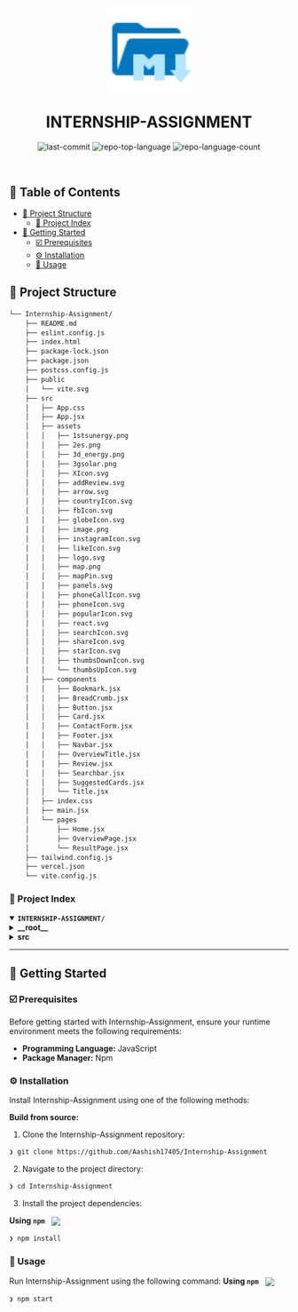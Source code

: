<p align="center">
    <img src="https://raw.githubusercontent.com/PKief/vscode-material-icon-theme/ec559a9f6bfd399b82bb44393651661b08aaf7ba/icons/folder-markdown-open.svg" align="center" width="30%">
</p>
<p align="center"><h1 align="center">INTERNSHIP-ASSIGNMENT</h1></p>
<p align="center">
	<em></em>
</p>
<p align="center">
	<img src="https://img.shields.io/github/last-commit/Aashish17405/Internship-Assignment?style=default&logo=git&logoColor=white&color=0080ff" alt="last-commit">
	<img src="https://img.shields.io/github/languages/top/Aashish17405/Internship-Assignment?style=default&color=0080ff" alt="repo-top-language">
	<img src="https://img.shields.io/github/languages/count/Aashish17405/Internship-Assignment?style=default&color=0080ff" alt="repo-language-count">
</p>
<p align="center"><!-- default option, no dependency badges. -->
</p>
<p align="center">
	<!-- default option, no dependency badges. -->
</p>
<br>

## 🔗 Table of Contents

- [📁 Project Structure](#project-structure)
  - [📂 Project Index](#project-index)
- [🚀 Getting Started](#getting-started)
  - [☑️ Prerequisites](#prerequisites)
  - [⚙️ Installation](#installation)
  - [🤖 Usage](#🤖-usage)


## 📁 Project Structure

```sh
└── Internship-Assignment/
    ├── README.md
    ├── eslint.config.js
    ├── index.html
    ├── package-lock.json
    ├── package.json
    ├── postcss.config.js
    ├── public
    │   └── vite.svg
    ├── src
    │   ├── App.css
    │   ├── App.jsx
    │   ├── assets
    │   │   ├── 1stsunergy.png
    │   │   ├── 2es.png
    │   │   ├── 3d_energy.png
    │   │   ├── 3gsolar.png
    │   │   ├── XIcon.svg
    │   │   ├── addReview.svg
    │   │   ├── arrow.svg
    │   │   ├── countryIcon.svg
    │   │   ├── fbIcon.svg
    │   │   ├── globeIcon.svg
    │   │   ├── image.png
    │   │   ├── instagramIcon.svg
    │   │   ├── likeIcon.svg
    │   │   ├── logo.svg
    │   │   ├── map.png
    │   │   ├── mapPin.svg
    │   │   ├── panels.svg
    │   │   ├── phoneCallIcon.svg
    │   │   ├── phoneIcon.svg
    │   │   ├── popularIcon.svg
    │   │   ├── react.svg
    │   │   ├── searchIcon.svg
    │   │   ├── shareIcon.svg
    │   │   ├── starIcon.svg
    │   │   ├── thumbsDownIcon.svg
    │   │   └── thumbsUpIcon.svg
    │   ├── components
    │   │   ├── Bookmark.jsx
    │   │   ├── BreadCrumb.jsx
    │   │   ├── Button.jsx
    │   │   ├── Card.jsx
    │   │   ├── ContactForm.jsx
    │   │   ├── Footer.jsx
    │   │   ├── Navbar.jsx
    │   │   ├── OverviewTitle.jsx
    │   │   ├── Review.jsx
    │   │   ├── Searchbar.jsx
    │   │   ├── SuggestedCards.jsx
    │   │   └── Title.jsx
    │   ├── index.css
    │   ├── main.jsx
    │   └── pages
    │       ├── Home.jsx
    │       ├── OverviewPage.jsx
    │       └── ResultPage.jsx
    ├── tailwind.config.js
    ├── vercel.json
    └── vite.config.js
```


### 📂 Project Index
<details open>
	<summary><b><code>INTERNSHIP-ASSIGNMENT/</code></b></summary>
	<details> <!-- __root__ Submodule -->
		<summary><b>__root__</b></summary>
		<blockquote>
			<table>
			<tr>
				<td><b><a href='https://github.com/Aashish17405/Internship-Assignment/blob/master/postcss.config.js'>postcss.config.js</a></b></td>
				<td></td>
			</tr>
			<tr>
				<td><b><a href='https://github.com/Aashish17405/Internship-Assignment/blob/master/package-lock.json'>package-lock.json</a></b></td>
				<td></td>
			</tr>
			<tr>
				<td><b><a href='https://github.com/Aashish17405/Internship-Assignment/blob/master/vercel.json'>vercel.json</a></b></td>
				<td></td>
			</tr>
			<tr>
				<td><b><a href='https://github.com/Aashish17405/Internship-Assignment/blob/master/tailwind.config.js'>tailwind.config.js</a></b></td>
				<td></td>
			</tr>
			<tr>
				<td><b><a href='https://github.com/Aashish17405/Internship-Assignment/blob/master/vite.config.js'>vite.config.js</a></b></td>
				<td></td>
			</tr>
			<tr>
				<td><b><a href='https://github.com/Aashish17405/Internship-Assignment/blob/master/package.json'>package.json</a></b></td>
				<td></td>
			</tr>
			<tr>
				<td><b><a href='https://github.com/Aashish17405/Internship-Assignment/blob/master/index.html'>index.html</a></b></td>
				<td></td>
			</tr>
			<tr>
				<td><b><a href='https://github.com/Aashish17405/Internship-Assignment/blob/master/eslint.config.js'>eslint.config.js</a></b></td>
				<td></td>
			</tr>
			</table>
		</blockquote>
	</details>
	<details> <!-- src Submodule -->
		<summary><b>src</b></summary>
		<blockquote>
			<table>
			<tr>
				<td><b><a href='https://github.com/Aashish17405/Internship-Assignment/blob/master/src/index.css'>index.css</a></b></td>
				<td></td>
			</tr>
			<tr>
				<td><b><a href='https://github.com/Aashish17405/Internship-Assignment/blob/master/src/App.css'>App.css</a></b></td>
				<td></td>
			</tr>
			<tr>
				<td><b><a href='https://github.com/Aashish17405/Internship-Assignment/blob/master/src/App.jsx'>App.jsx</a></b></td>
				<td></td>
			</tr>
			<tr>
				<td><b><a href='https://github.com/Aashish17405/Internship-Assignment/blob/master/src/main.jsx'>main.jsx</a></b></td>
				<td></td>
			</tr>
			</table>
			<details>
				<summary><b>components</b></summary>
				<blockquote>
					<table>
					<tr>
						<td><b><a href='https://github.com/Aashish17405/Internship-Assignment/blob/master/src/components/Navbar.jsx'>Navbar.jsx</a></b></td>
						<td></td>
					</tr>
					<tr>
						<td><b><a href='https://github.com/Aashish17405/Internship-Assignment/blob/master/src/components/Bookmark.jsx'>Bookmark.jsx</a></b></td>
						<td></td>
					</tr>
					<tr>
						<td><b><a href='https://github.com/Aashish17405/Internship-Assignment/blob/master/src/components/Searchbar.jsx'>Searchbar.jsx</a></b></td>
						<td></td>
					</tr>
					<tr>
						<td><b><a href='https://github.com/Aashish17405/Internship-Assignment/blob/master/src/components/Button.jsx'>Button.jsx</a></b></td>
						<td></td>
					</tr>
					<tr>
						<td><b><a href='https://github.com/Aashish17405/Internship-Assignment/blob/master/src/components/Review.jsx'>Review.jsx</a></b></td>
						<td></td>
					</tr>
					<tr>
						<td><b><a href='https://github.com/Aashish17405/Internship-Assignment/blob/master/src/components/BreadCrumb.jsx'>BreadCrumb.jsx</a></b></td>
						<td></td>
					</tr>
					<tr>
						<td><b><a href='https://github.com/Aashish17405/Internship-Assignment/blob/master/src/components/Footer.jsx'>Footer.jsx</a></b></td>
						<td></td>
					</tr>
					<tr>
						<td><b><a href='https://github.com/Aashish17405/Internship-Assignment/blob/master/src/components/ContactForm.jsx'>ContactForm.jsx</a></b></td>
						<td></td>
					</tr>
					<tr>
						<td><b><a href='https://github.com/Aashish17405/Internship-Assignment/blob/master/src/components/Title.jsx'>Title.jsx</a></b></td>
						<td></td>
					</tr>
					<tr>
						<td><b><a href='https://github.com/Aashish17405/Internship-Assignment/blob/master/src/components/SuggestedCards.jsx'>SuggestedCards.jsx</a></b></td>
						<td></td>
					</tr>
					<tr>
						<td><b><a href='https://github.com/Aashish17405/Internship-Assignment/blob/master/src/components/OverviewTitle.jsx'>OverviewTitle.jsx</a></b></td>
						<td></td>
					</tr>
					<tr>
						<td><b><a href='https://github.com/Aashish17405/Internship-Assignment/blob/master/src/components/Card.jsx'>Card.jsx</a></b></td>
						<td></td>
					</tr>
					</table>
				</blockquote>
			</details>
			<details>
				<summary><b>pages</b></summary>
				<blockquote>
					<table>
					<tr>
						<td><b><a href='https://github.com/Aashish17405/Internship-Assignment/blob/master/src/pages/OverviewPage.jsx'>OverviewPage.jsx</a></b></td>
						<td></td>
					</tr>
					<tr>
						<td><b><a href='https://github.com/Aashish17405/Internship-Assignment/blob/master/src/pages/ResultPage.jsx'>ResultPage.jsx</a></b></td>
						<td></td>
					</tr>
					<tr>
						<td><b><a href='https://github.com/Aashish17405/Internship-Assignment/blob/master/src/pages/Home.jsx'>Home.jsx</a></b></td>
						<td></td>
					</tr>
					</table>
				</blockquote>
			</details>
		</blockquote>
	</details>
</details>

---
## 🚀 Getting Started

### ☑️ Prerequisites

Before getting started with Internship-Assignment, ensure your runtime environment meets the following requirements:

- **Programming Language:** JavaScript
- **Package Manager:** Npm


### ⚙️ Installation

Install Internship-Assignment using one of the following methods:

**Build from source:**

1. Clone the Internship-Assignment repository:
```sh
❯ git clone https://github.com/Aashish17405/Internship-Assignment
```

2. Navigate to the project directory:
```sh
❯ cd Internship-Assignment
```

3. Install the project dependencies:


**Using `npm`** &nbsp; [<img align="center" src="https://img.shields.io/badge/npm-CB3837.svg?style={badge_style}&logo=npm&logoColor=white" />](https://www.npmjs.com/)

```sh
❯ npm install
```




### 🤖 Usage
Run Internship-Assignment using the following command:
**Using `npm`** &nbsp; [<img align="center" src="https://img.shields.io/badge/npm-CB3837.svg?style={badge_style}&logo=npm&logoColor=white" />](https://www.npmjs.com/)

```sh
❯ npm start
```
